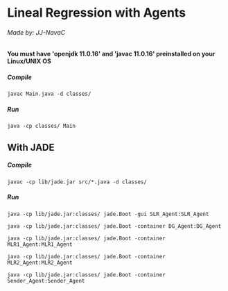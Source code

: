 # Lineal Regression with Agents
###### Made by: JJ-NavaC
#### You must have 'openjdk 11.0.16' and 'javac 11.0.16' preinstalled on your Linux/UNIX OS

##### Compile
```console
javac Main.java -d classes/
```
##### Run
```console
java -cp classes/ Main
```
## With JADE
##### Compile
```console
javac -cp lib/jade.jar src/*.java -d classes/
```
##### Run
```console
java -cp lib/jade.jar:classes/ jade.Boot -gui SLR_Agent:SLR_Agent
```

```console
java -cp lib/jade.jar:classes/ jade.Boot -container DG_Agent:DG_Agent
```

```console
java -cp lib/jade.jar:classes/ jade.Boot -container MLR1_Agent:MLR1_Agent
```

```console
java -cp lib/jade.jar:classes/ jade.Boot -container MLR2_Agent:MLR2_Agent
```

```console
java -cp lib/jade.jar:classes/ jade.Boot -container Sender_Agent:Sender_Agent
```